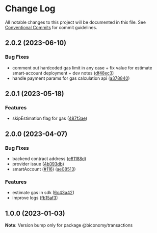 # Change Log

All notable changes to this project will be documented in this file.
See [Conventional Commits](https://conventionalcommits.org) for commit guidelines.

## 2.0.2 (2023-06-10)


### Bug Fixes

* comment out hardcoded gas limit in any case + fix value for estimate smart-account deployment + dev notes ([df48ec3](https://github.com/bcnmy/biconomy-client-sdk/commit/df48ec3c04cf44a8f64eb302217655076c6304a4))
* handle payment params for gas calculation api ([a378840](https://github.com/bcnmy/biconomy-client-sdk/commit/a378840df1b320f942bf3a5b420acf5642076e59))


## 2.0.1 (2023-05-18)


### Features

* skipEstimation flag for gas ([487f3ae](https://github.com/bcnmy/biconomy-client-sdk/commit/487f3aefe21b2dd4fd46e18bef7168eae3c1ecc1))



## 2.0.0 (2023-04-07)


### Bug Fixes

* backend contract address ([e81188d](https://github.com/bcnmy/biconomy-client-sdk/commit/e81188d454eb42ab581078d218d86571d724fa2d))
* provider issue ([4b093db](https://github.com/bcnmy/biconomy-client-sdk/commit/4b093db0709b24431171c0e70ba98478b18cf0f0))
* smartAccount ([#116](https://github.com/bcnmy/biconomy-client-sdk/issues/116)) ([ae08513](https://github.com/bcnmy/biconomy-client-sdk/commit/ae0851328d3633b8615c61ecc754219fe98019fc))


### Features

* estimate gas in sdk ([6c43a42](https://github.com/bcnmy/biconomy-client-sdk/commit/6c43a425453c2c8d871847b86ce94b1fa8aeb475))
* improve logs ([fb15af3](https://github.com/bcnmy/biconomy-client-sdk/commit/fb15af3af48ccf50101fedd7f9bb44ee97c747c4))


## 1.0.0 (2023-01-03)


**Note:** Version bump only for package @biconomy/transactions
